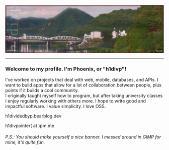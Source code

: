<div align="center">
    <img src="banner_250208.png" alt="Profile image">
</div>
<hr>
<p>
    <h3>Welcome to my profile. I'm Phoenix, or "h1divp"!</h3>
    I've worked on projects that deal with web, mobile, databases, and APIs. I want to build apps that allow for a lot of collaboration between people, plus points if it builds a cool community.<br>
    I originally taught myself how to program, but after taking university classes I enjoy regularly working with others more. I hope to write good and impactful software. I value simplicity. I love OSS.
</p>
<p>
    h1dividedbyp.bearblog.dev
</p>   
<p>
    h1divpointer( at )pm.me
</p>
<h6>P.S.: You should make yourself a nice banner. I messed around in GIMP for mine, it's quite fun.</h6>
